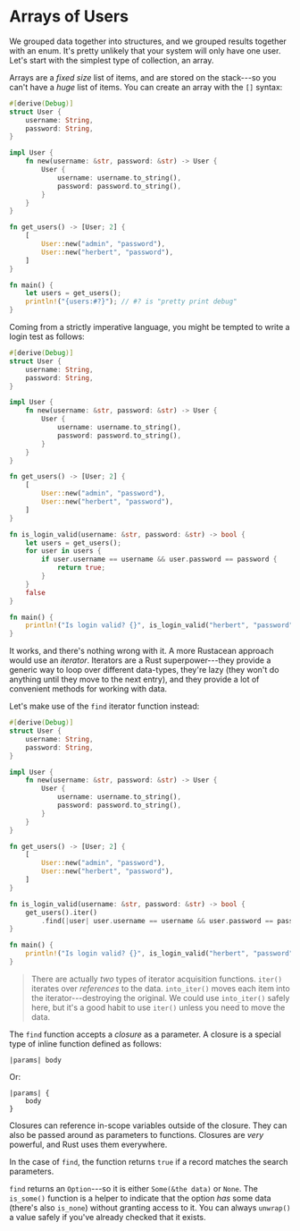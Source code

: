 # Arrays of Users

We grouped data together into structures, and we grouped results together with an enum. It's pretty unlikely that your system will only have one user. Let's start with the simplest type of collection, an array.

Arrays are a *fixed size* list of items, and are stored on the stack---so you can't have a *huge* list of items. You can create an array with the `[]` syntax:

```rust
#[derive(Debug)]
struct User {
    username: String,
    password: String,    
}

impl User {
    fn new(username: &str, password: &str) -> User {
        User {
            username: username.to_string(),
            password: password.to_string(),
        }
    }
}

fn get_users() -> [User; 2] {
    [
        User::new("admin", "password"),
        User::new("herbert", "password"),
    ]
}

fn main() {
    let users = get_users();
    println!("{users:#?}"); // #? is "pretty print debug"
}
```

Coming from a strictly imperative language, you might be tempted to write a login test as follows:

```rust
#[derive(Debug)]
struct User {
    username: String,
    password: String,    
}

impl User {
    fn new(username: &str, password: &str) -> User {
        User {
            username: username.to_string(),
            password: password.to_string(),
        }
    }
}

fn get_users() -> [User; 2] {
    [
        User::new("admin", "password"),
        User::new("herbert", "password"),
    ]
}

fn is_login_valid(username: &str, password: &str) -> bool {
    let users = get_users();
    for user in users {
        if user.username == username && user.password == password {
            return true;
        }
    }
    false
}

fn main() {
    println!("Is login valid? {}", is_login_valid("herbert", "password"));
}
```

It works, and there's nothing wrong with it. A more Rustacean approach would use an *iterator*. Iterators are a Rust superpower---they provide a generic way to loop over different data-types, they're lazy (they won't do anything until they move to the next entry), and they provide a lot of convenient methods for working with data.

Let's make use of the `find` iterator function instead:

```rust
#[derive(Debug)]
struct User {
    username: String,
    password: String,    
}

impl User {
    fn new(username: &str, password: &str) -> User {
        User {
            username: username.to_string(),
            password: password.to_string(),
        }
    }
}

fn get_users() -> [User; 2] {
    [
        User::new("admin", "password"),
        User::new("herbert", "password"),
    ]
}

fn is_login_valid(username: &str, password: &str) -> bool {
    get_users().iter()
        .find(|user| user.username == username && user.password == password).is_some()
}

fn main() {
    println!("Is login valid? {}", is_login_valid("herbert", "password"));
}
```

> There are actually *two* types of iterator acquisition functions. `iter()` iterates over *references* to the data. `into_iter()` moves each item into the iterator---destroying the original. We could use `into_iter()` safely here, but it's a good habit to use `iter()` unless you need to move the data.

The `find` function accepts a *closure* as a parameter. A closure is a special type of inline function defined as follows:

```
|params| body
```

Or:

```
|params| {
    body
}
```

Closures can reference in-scope variables outside of the closure. They can also be passed around as parameters to functions. Closures are *very* powerful, and Rust uses them everywhere.

In the case of `find`, the function returns `true` if a record matches the search parameters.

`find` returns an `Option`---so it is either `Some(&the data)` or `None`. The `is_some()` function is a helper to indicate that the option *has* some data (there's also `is_none`) without granting access to it. You can always `unwrap()` a value safely if you've already checked that it exists.